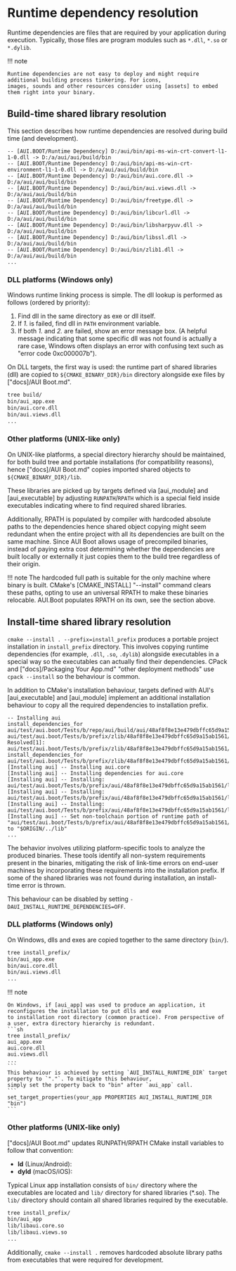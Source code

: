 # Runtime dependency resolution

Runtime dependencies are files that are required by your application during execution. Typically, those files are
program modules such as `*.dll`, `*.so` or `*.dylib`.

!!! note

    Runtime dependencies are not easy to deploy and might require additional building process tinkering. For icons,
    images, sounds and other resources consider using [assets] to embed them right into your binary.

## Build-time shared library resolution

This section describes how runtime dependencies are resolved during build time (and development).

```
-- [AUI.BOOT/Runtime Dependency] D:/aui/bin/api-ms-win-crt-convert-l1-1-0.dll -> D:/a/aui/aui/build/bin
-- [AUI.BOOT/Runtime Dependency] D:/aui/bin/api-ms-win-crt-environment-l1-1-0.dll -> D:/a/aui/aui/build/bin
-- [AUI.BOOT/Runtime Dependency] D:/aui/bin/aui.core.dll -> D:/a/aui/aui/build/bin
-- [AUI.BOOT/Runtime Dependency] D:/aui/bin/aui.views.dll -> D:/a/aui/aui/build/bin
-- [AUI.BOOT/Runtime Dependency] D:/aui/bin/freetype.dll -> D:/a/aui/aui/build/bin
-- [AUI.BOOT/Runtime Dependency] D:/aui/bin/libcurl.dll -> D:/a/aui/aui/build/bin
-- [AUI.BOOT/Runtime Dependency] D:/aui/bin/libsharpyuv.dll -> D:/a/aui/aui/build/bin
-- [AUI.BOOT/Runtime Dependency] D:/aui/bin/libssl.dll -> D:/a/aui/aui/build/bin
-- [AUI.BOOT/Runtime Dependency] D:/aui/bin/zlib1.dll -> D:/a/aui/aui/build/bin
...
```

### DLL platforms (Windows only)

Windows runtime linking process is simple. The dll lookup is performed as follows (ordered by priority):

1. Find dll in the same directory as exe or dll itself.
2. If _1._ is failed, find dll in `PATH` environment variable.
3. If both _1._ and _2._ are failed, show an error message box. (A helpful message indicating that some specific dll
   was not found is actually a rare case, Windows often displays an error with confusing text such as
   "error code 0xc000007b").

On DLL targets, the first way is used: the runtime part of shared libraries (dll) are copied to `${CMAKE_BINARY_DIR}/bin`
directory alongside exe files by ["docs]/AUI Boot.md".
```sh
tree build/
bin/aui_app.exe
bin/aui.core.dll
bin/aui.views.dll
...
```

### Other platforms (UNIX-like only)

On UNIX-like platforms, a special directory hierarchy should be maintained, for both build tree and portable
installations (for compatibility reasons), hence ["docs]/AUI Boot.md" copies imported shared objects to
`${CMAKE_BINARY_DIR}/lib`.

These libraries are picked up by targets defined via [aui_module] and
[aui_executable] by adjusting `RUNPATH`/`RPATH` which is a special field inside executables
indicating where to find required shared libraries.

<!-- aui:snippet cmake/aui.build.cmake _auib_apply_rpath -->

Additionally, RPATH is populated by compiler with hardcoded absolute paths to the dependencies hence shared object
copying might seem redundant when the entire project with all its dependencies are built on the same machine. Since AUI
Boot allows usage of precompiled binaries, instead of paying extra cost determining whether the dependencies are built
locally or externally it just copies them to the build tree regardless of their origin.

!!! note
    The hardcoded full path is suitable for the only machine where binary is built. CMake's
    [CMAKE_INSTALL] "--install" command clears these paths, opting to use an universal RPATH to make these binaries
    relocable. AUI.Boot populates RPATH on its own, see the section above.

## Install-time shared library resolution

`cmake --install . --prefix=install_prefix` produces a portable project installation in `install_prefix` directory.
This involves copying runtime dependencies (for example, `.dll`, `.so`, `.dylib`) alongside executables in a special
way so the executables can actually find their dependencies. CPack and
["docs]/Packaging Your App.md" "other deployment methods" use `cpack --install` so the behaviour is common.

In addition to CMake's installation behaviour, targets defined with AUI's [aui_executable] and 
[aui_module] implement an additional installation behaviour to copy all the required dependencies to
installation prefix.

```
-- Installing aui
install_dependencies_for aui/test/aui.boot/Tests/b/repo/aui/build/aui/48af8f8e13e479dbffc65d9a15ab1561/lib/libaui.core.so 
aui/test/aui.boot/Tests/b/prefix/zlib/48af8f8e13e479dbffc65d9a15ab1561/lib/libz.so.1
Resolved[1]: aui/test/aui.boot/Tests/b/prefix/zlib/48af8f8e13e479dbffc65d9a15ab1561/lib/libz.so.1
install_dependencies_for aui/test/aui.boot/Tests/b/prefix/zlib/48af8f8e13e479dbffc65d9a15ab1561/lib/libz.so.1  
[Installing aui] -- Installing aui.core
[Installing aui] -- Installing dependencies for aui.core
[Installing aui] -- Installing: aui/test/aui.boot/Tests/b/prefix/aui/48af8f8e13e479dbffc65d9a15ab1561/lib/libz.so.1
[Installing aui] -- Installing: aui/test/aui.boot/Tests/b/prefix/aui/48af8f8e13e479dbffc65d9a15ab1561/lib/libz.so.1.2.11
[Installing aui] -- Installing: aui/test/aui.boot/Tests/b/prefix/aui/48af8f8e13e479dbffc65d9a15ab1561/lib/libaui.core.so
[Installing aui] -- Set non-toolchain portion of runtime path of "aui/test/aui.boot/Tests/b/prefix/aui/48af8f8e13e479dbffc65d9a15ab1561/lib/libaui.core.so" to "$ORIGIN/../lib"
...
```

The behavior involves utilizing platform-specific tools to analyze the produced binaries. These tools identify all
non-system requirements present in the binaries, mitigating the risk of link-time errors on end-user machines by
incorporating these requirements into the installation prefix. If some of the shared libraries was not found during
installation, an install-time error is thrown.

This behaviour can be disabled by setting `-DAUI_INSTALL_RUNTIME_DEPENDENCIES=OFF`.

### DLL platforms (Windows only)

On Windows, dlls and exes are copied together to the same directory (`bin/`).
```sh
tree install_prefix/
bin/aui_app.exe
bin/aui.core.dll
bin/aui.views.dll
...
```

!!! note

    On Windows, if [aui_app] was used to produce an application, it reconfigures the installation to put dlls and exe
    to installation root directory (common practice). From perspective of a user, extra directory hierarchy is redundant.
    ```sh
    tree install_prefix/
    aui_app.exe
    aui.core.dll
    aui.views.dll
    ...
    ```
    This behaviour is achieved by setting `AUI_INSTALL_RUNTIME_DIR` target property to `"."`. To mitigate this behaviour,
    simply set the property back to "bin" after `aui_app` call.
    ```
    set_target_properties(your_app PROPERTIES AUI_INSTALL_RUNTIME_DIR "bin")
    ```

### Other platforms (UNIX-like only)

["docs]/AUI Boot.md" updates RUNPATH/RPATH CMake install variables to follow that convention:

- **ld** (Linux/Android): <!-- aui:snippet aui.boot.cmake rpath_linux -->
- **dyld** (macOS/iOS): <!-- aui:snippet aui.boot.cmake rpath_apple -->

Typical Linux app installation consists of `bin/` directory where the executables are located and `lib/` directory
for shared libraries (*.so). The `lib/` directory should contain all shared libraries required by the executable.
```sh
tree install_prefix/
bin/aui_app
lib/libaui.core.so
lib/libaui.views.so
...
```

Additionally, `cmake --install .` removes hardcoded absolute library paths from executables that were required for
development.
